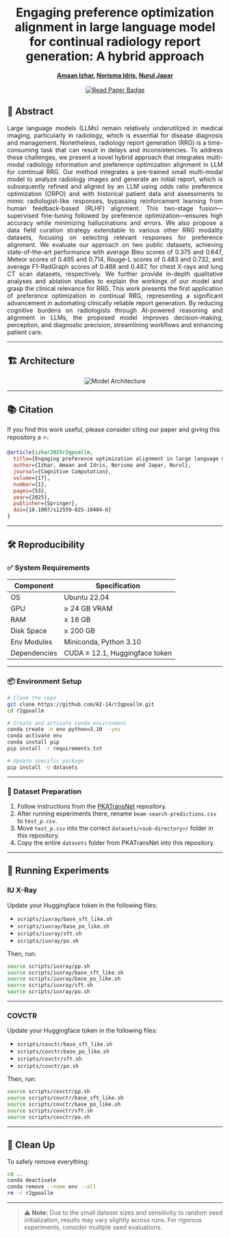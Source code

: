<h1 align="center">Engaging preference optimization alignment in large language model for continual radiology report generation: A hybrid approach</h1>

<p align="center">
  <strong>
    <a href="https://scholar.google.com/citations?user=FeMCtswAAAAJ&hl=en">Amaan Izhar</a>, 
    <a href="https://scholar.google.com.my/citations?user=IgUMlGcAAAAJ&hl=en">Norisma Idris</a>, 
    <a href="https://scholar.google.com/citations?user=TyH59tkAAAAJ&hl=en">Nurul Japar</a>
  </strong>
  <br/><br/>
  <a href="https://link.springer.com/article/10.1007/s12559-025-10404-6">
    <img src="https://img.shields.io/badge/Read%20Paper-Springer-brightgreen?style=for-the-badge" alt="Read Paper Badge">
  </a>
</p>

## 📄 Abstract
<p align="justify">Large language models (LLMs) remain relatively underutilized in medical imaging, particularly in radiology, which is essential for disease diagnosis and management. Nonetheless, radiology report generation (RRG) is a time-consuming task that can result in delays and inconsistencies. To address these challenges, we present a novel hybrid approach that integrates multi-modal radiology information and preference optimization alignment in LLM for continual RRG. Our method integrates a pre-trained small multi-modal model to analyze radiology images and generate an initial report, which is subsequently refined and aligned by an LLM using odds ratio preference optimization (ORPO) and with historical patient data and assessments to mimic radiologist-like responses, bypassing reinforcement learning from human feedback-based (RLHF) alignment. This two-stage fusion—supervised fine-tuning followed by preference optimization—ensures high accuracy while minimizing hallucinations and errors. We also propose a data field curation strategy extendable to various other RRG modality datasets, focusing on selecting relevant responses for preference alignment. We evaluate our approach on two public datasets, achieving state-of-the-art performance with average Bleu scores of 0.375 and 0.647, Meteor scores of 0.495 and 0.714, Rouge-L scores of 0.483 and 0.732, and average F1-RadGraph scores of 0.488 and 0.487, for chest X-rays and lung CT scan datasets, respectively. We further provide in-depth qualitative analyses and ablation studies to explain the workings of our model and grasp the clinical relevance for RRG. This work presents the first application of preference optimization in continual RRG, representing a significant advancement in automating clinically reliable report generation. By reducing cognitive burdens on radiologists through AI-powered reasoning and alignment in LLMs, the proposed model improves decision-making, perception, and diagnostic precision, streamlining workflows and enhancing patient care.</p>

---

## 🏗️ Architecture

<p align="center">
  <img src="assets/architecture.png" alt="Model Architecture"/>
</p>

---

## 📚 Citation

If you find this work useful, please consider citing our paper and giving this repository a ⭐:

```bibtex
@article{izhar2025r2gpoallm,
  title={Engaging preference optimization alignment in large language model for continual radiology report generation: A hybrid approach},
  author={Izhar, Amaan and Idris, Norisma and Japar, Nurul},
  journal={Cognitive Computation},
  volume={17},
  number={1},
  pages={53},
  year={2025},
  publisher={Springer},
  doi={10.1007/s12559-025-10404-6}
}
```

---

## 🛠️ Reproducibility

### ✅ System Requirements

| Component        | Specification                      |
|------------------|------------------------------------|
| OS               | Ubuntu 22.04                       |
| GPU              | ≥ 24 GB VRAM                       |
| RAM              | ≥ 16 GB                            |
| Disk Space       | ≥ 200 GB                           |
| Env Modules      | Miniconda, Python 3.10             |
| Dependencies     | CUDA ≥ 12.1, Huggingface token     |

---

### 📦 Environment Setup

```bash
# Clone the repo
git clone https://github.com/AI-14/r2gpoallm.git
cd r2gpoallm

# Create and activate conda environment
conda create -n env python=3.10 --yes
conda activate env
conda install pip
pip install -r requirements.txt

# Update specific package
pip install -U datasets
```

---

### 📁 Dataset Preparation

1. Follow instructions from the [PKATransNet](https://github.com/AI-14/pkatransnet) repository.
2. After running experiments there, rename `beam-search-predictions.csv` to `test_p.csv`.
3. Move `test_p.csv` into the correct `datasets/<sub-directory>/` folder in this repository.
4. Copy the entire `datasets` folder from PKATransNet into this repository.

---

## 🔬 Running Experiments

### IU X-Ray

Update your Huggingface token in the following files:
- `scripts/iuxray/base_sft_like.sh`
- `scripts/iuxray/base_po_like.sh`
- `scripts/iuxray/sft.sh`
- `scripts/iuxray/po.sh`

Then, run:

```bash
source scripts/iuxray/pp.sh                  
source scripts/iuxray/base_sft_like.sh       
source scripts/iuxray/base_po_like.sh        
source scripts/iuxray/sft.sh                 
source scripts/iuxray/po.sh                  
```

---

### COVCTR

Update your Huggingface token in the following files:
- `scripts/covctr/base_sft_like.sh`
- `scripts/covctr/base_po_like.sh`
- `scripts/covctr/sft.sh`
- `scripts/covctr/po.sh`

Then, run:

```bash
source scripts/covctr/pp.sh                  
source scripts/covctr/base_sft_like.sh       
source scripts/covctr/base_po_like.sh        
source scripts/covctr/sft.sh                 
source scripts/covctr/po.sh
```

---

## 🧹 Clean Up

To safely remove everything:

```bash
cd ..
conda deactivate
conda remove --name env --all
rm -r r2gpoallm
```

---

> ⚠️ **Note:** Due to the small dataset sizes and sensitivity to random seed initialization, results may vary slightly across runs. For rigorous experiments, consider multiple seed evaluations.
